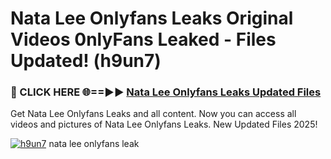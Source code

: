 # Nata Lee Onlyfans Leaks Original Videos 0nlyFans Leaked - Files Updated! (h9un7)

<h3>🔴 CLICK HERE 🌐==►► <a href="https://tinyurl.com/4seja8ks" rel="nofollow">Nata Lee Onlyfans Leaks Updated Files</a></h3>

Get Nata Lee Onlyfans Leaks and all content. Now you can access all videos and pictures of Nata Lee Onlyfans Leaks. New Updated Files 2025!

[![h9un7](https://i.imgur.com/EWjZXRe.gif)](https://tinyurl.com/4seja8ks)
nata lee onlyfans leak